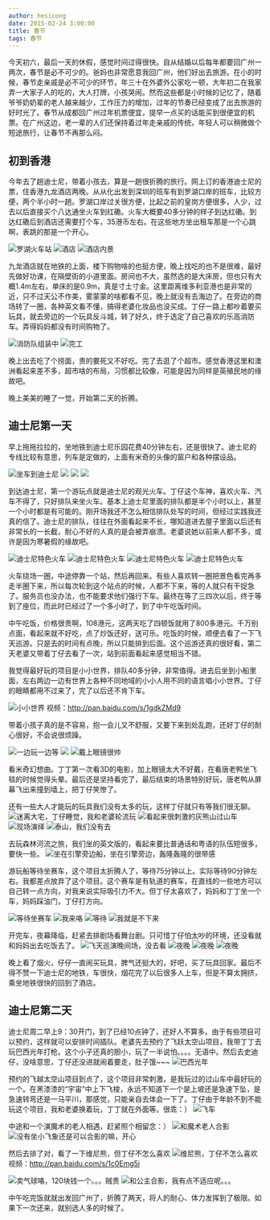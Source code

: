 ```yaml
---
author: hesicong
date: 2015-02-24 3:00:00
title: 春节
tags: 春节
---
```


今天初六，最后一天的休假，感觉时间过得很快。自从结婚以后每年都要回广州一两次，春节是必不可少的。爸妈也非常愿意我回广州，他们好出去旅游。在小的时候，春节走亲戚是必不可少的环节，年三十在外婆外公家吃一顿，大年初二在我家弄一大家子人的吃的，大人打牌，小孩哭闹。然而这些都是小时候的记忆了，随着爷爷奶奶辈的老人越来越少，工作压力的增加，过年的节奏已经变成了出去旅游的好时光了。春节从成都回广州过年机票便宜，提早一点买的话能买到很便宜的机票。在广州这边，老一辈的人们还保持着过年走亲戚的传统，年轻人可以稍微做个短途旅行，让春节不再那么闷。

## 初到香港 ##

今年去了趟迪士尼，带着小孩去，算是一趟很折腾的旅行。网上订的香港迪士尼的票，住香港九龙酒店两晚。从从化出发到深圳的班车有到罗湖口岸的班车，比较方便，两个半小时一趟。罗湖口岸过关很方便，比起之前的皇岗方便很多，人少，过去以后直接买个八达通坐火车到红磡。火车大概要40多分钟的样子到达红磡。到达红磡后到酒店还需要打个车，35港币左右。在这些地方坐出租车那是一个心跳啊，表跳的那是一个开心。

![罗湖火车站](/images/2015/02/luohu_station.jpg)
![酒店](/images/2015/02/hotel.png)
![酒店内景](/images/2015/02/hotel.jpg)

九龙酒店就在地铁的上面，楼下购物啥的也挺方便，晚上找吃的也不是很难，最好先做好功课，在隔壁街的小道里面。房间也不大，虽然选的是大床房，但也只有大概1.4m左右，单床的是0.9m，真是寸土寸金。这里距离维多利亚港也是非常的近，只不过天公不作美，雾蒙蒙的啥都看不见，晚上就没有去海边了。在旁边的商场转了一圈，各种英文看不懂，搞得老婆化妆品也没买成。丁仔一路上都吵着要买玩具，就去旁边的一个玩具反斗城，转了好久，终于选定了自己喜欢的乐高消防车。弄得妈妈都没有时间购物了。

![消防队组装中](/images/2015/02/building_lego.jpg)
![完工](/images/2015/02/lego.JPG)

晚上出去吃了个捞面，贵的要死又不好吃。完了去逛了个超市。感觉香港这里和澳洲看起来差不多，超市啥的布局，习惯都比较像，可能是因为同样是英殖民地的缘故吧。

晚上美美的睡了一觉，开始第二天的折腾。

## 迪士尼第一天 ##

早上拖拖拉拉的，坐地铁到迪士尼乐园花费40分钟左右，还是很快了。迪士尼的专线比较有意思，列车是定做的，上面有米奇的头像的窗户和各种摆设品。

![坐车到迪士尼](/images/2015/02/to_disney.png)
![](/images/2015/02/20150216_104025.jpg)
![](/images/2015/02/20150216_104145.jpg)
![](/images/2015/02/20150216_104244.jpg)

到达迪士尼，第一个游玩点就是迪士尼的观光火车。丁仔这个车神，喜欢火车、汽车不得了，只好排队来坐火车。基本上迪士尼里面的排队都是半个小时以上，甚至一个小时都是有可能的。刚开场我还不怎么相信排队处写的时间，但经过实践我还真的信了。迪士尼的排队，往往在外面看起来不长，哪知道进去屋子里面以后还有非常长的一长截，耐心不好的人真的是会被弄崩溃。老婆说她以前来人都不多，或许是因为寒暑假的缘故吧。

![迪士尼特色火车](/images/2015/02/IMG_7848.JPG)
![迪士尼特色火车](/images/2015/02/IMG_7849.JPG)
![迪士尼特色火车](/images/2015/02/IMG_7850.JPG)
![迪士尼特色火车](/images/2015/02/IMG_7852.JPG)

火车绕场一圈，中途停靠一个站，然后再回来。有些人喜欢转一圈把景色看完再多走半圈下来，所以每次轮到这个站点的时候，人都不下来，等的人就只有干捉急了。服务员也没办法，也不能要求他们强行下车。最终在等了三四次以后，终于等到了座位，而此时已经过了一个多小时了，到了中午吃饭时间。

中午吃饭，价格很贵啊，108港元，这两天吃了四顿饭就用了800多港元。千万别点面，看起来就不好吃，点了炒饭还好，送可乐。吃饭的时候，顺便去看了一下飞天巡游。只是去的时间有点晚，所以只能排到后面。这个巡游还真的很好看，第二天老婆又带着丁仔去看了一次，站到前面看起来感觉相当不错。

我觉得最好玩的项目是小小世界，排队40多分钟，非常值得。进去后坐到小船里面，左右两边一边有世界上各种不同地域的小小人用不同的语言唱小小世界。丁仔的眼睛都用不过来了，完了以后还不肯下车。

![小小世界](/images/2015/02/IMG_7866.JPG)
视频：http://pan.baidu.com/s/1gdkZMd9

带着小孩子真的是不容易，抱一会儿又不舒服，又要下来到处乱跑，还好丁仔的耐心很好，不会说很烦躁。

![一边玩一边等](/images/2015/02/IMG_7882.JPG)
![](/images/2015/02/IMG_7883.JPG)
![戴上眼镜很帅](/images/2015/02/IMG_7890.JPG)

看米奇幻想曲。丁丁第一次看3D的电影，加上眼镜太大不好戴，在看唐老鸭坐飞毯的时候觉得头晕。最后还是坚持看完了，最后结束的场景特别好玩，唐老鸭从屏幕飞出来撞到墙上，把丁仔笑惨了。

还有一些大人才能玩的玩具我们没有太多的玩，这样丁仔就只有等我们很无聊。
![迷离大宅，丁仔睡觉，我和老婆轮流玩](/images/2015/02/IMG_7896.JPG)
![看起来很刺激的灰熊山过山车](/images/2015/02/IMG_7910.JPG)
![现场演绎](/images/2015/02/IMG_7911.JPG)
![泰山，我们没有去](/images/2015/02/IMG_7912.JPG)

去玩森林河流之旅，我们坐的英文版的，看起来要比普通话和粤语的队伍短很多，要快一些。
![坐在引擎旁边船，坐在引擎旁边，轰隆轰隆的很带感](/images/2015/02/IMG_7914.JPG)

游玩船等待坐赛车，这个项目太折腾人了，等待75分钟以上。实际等待90分钟左右。我都差点放弃了这个项目。这个赛车是有轨道的赛车，在直线的一些地方可以自己转一点方向，对我来说实际吸引力不大。但丁仔太喜欢了，妈妈和丁丁坐一个车，妈妈踩油门，丁仔打方向。

![等待坐赛车](/images/2015/02/IMG_7921.JPG)
![我来咯](/images/2015/02/IMG_7922.JPG)
![等待](/images/2015/02/IMG_7924.JPG)
![我就是不下来](/images/2015/02/IMG_7925.JPG)

开完车，夜幕降临，赶紧去排剧场看舞台剧。只可惜丁仔怕太吵的环境，还没看就和妈妈出去吃饭去了。
![飞天巡演晚间场，没去看](/images/2015/02/IMG_7932.JPG)
![夜晚](/images/2015/02/IMG_7933.JPG)
![夜晚](/images/2015/02/IMG_7934.JPG)
![夜晚](/images/2015/02/IMG_7937.JPG)

晚上看了烟火，仔仔一直闹买玩具，脾气还挺大的，好吧，买了玩具回家。最后不得不赞一下迪士尼的地铁，车很快，烟花完了以后很多人上车，但是不算太拥挤，乘坐地铁很快的回到了酒店。

## 迪士尼第二天 ##

迪士尼周二早上9：30开门，到了已经10点钟了，还好人不算多。由于有些项目可以预约，这样就可以安排时间插队。老婆先去预约了飞跃太空山项目，我带丁丁去玩巴西光年打枪。这个小子还真的胆小，玩了一半说怕。。。。无语中。然后去史迪仔，没啥意思，丁仔还没进就闹着要走，肚子饿~~~
![巴西光年](/images/2015/02/20150217_102621.jpg)

预约的飞越太空山项目到点了，这个项目非常刺激，是我玩过的过山车中最好玩的一个。在黑漆漆的“宇宙”中上下飞梭，永远不知道下一个是上坡还是急速下坠，是急速转弯还是一马平川，那感觉，只能亲自去体会一下了。丁仔由于年龄不到不能玩这个项目，我和老婆换着玩，丁丁就在外面等。很乖：）
![飞车](/images/2015/02/IMG_7955.JPG)

中途和一个演魔术的老人相遇，赶紧照个相留念：）
![和魔术老人合影](/images/2015/02/IMG_7956.JPG)
![没有坐小飞象还是可以合影的嘛，开心](/images/2015/02/IMG_7958.JPG)

然后去排了对，看了一下维尼熊，但丁仔不怎么喜欢
![维尼熊，丁仔不怎么喜欢](/images/2015/02/IMG_7968.JPG)
视频：http://pan.baidu.com/s/1c0Emg5i

![卖气球咯，120块钱一个。。。贼贵](/images/2015/02/IMG_7975.JPG)
![和公主合影，我有点不适应呢。。。](/images/2015/02/IMG_7984.JPG)

中午吃完饭就就出发回广州了，折腾了两天，将人的耐心、体力发挥到了极限。如果下一次还来，就别选人多的时候了。